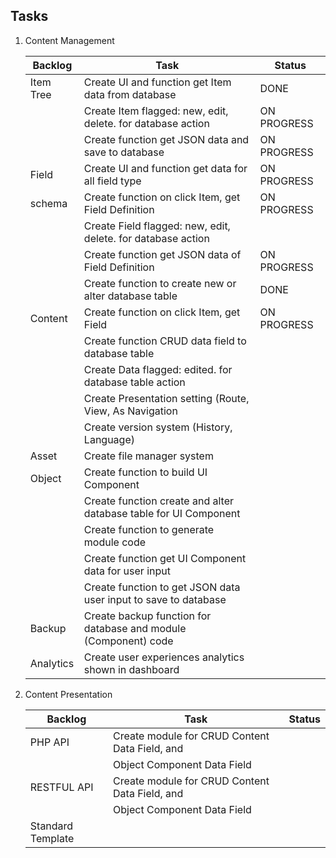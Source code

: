 ##  Tasks

1.  Content Management

    |   Backlog             |   Task                                                                |   Status      |
    |-----------------------|-----------------------------------------------------------------------|---------------|
    |   Item Tree           |   Create UI and function get Item data from database                  |   DONE        |
    |                       |   Create Item flagged: new, edit, delete. for database action         |   ON PROGRESS |
    |                       |   Create function get JSON data and save to database                  |   ON PROGRESS |
    |   Field               |   Create UI and function get data for all field type                  |   ON PROGRESS |
    |   schema              |   Create function on click Item, get Field Definition                 |   ON PROGRESS |
    |                       |   Create Field flagged: new, edit, delete. for database action        |               |
    |                       |   Create function get JSON data of Field Definition                   |   ON PROGRESS |
    |                       |   Create function to create new or alter database table               |   DONE        |
    |   Content             |   Create function on click Item, get Field                            |   ON PROGRESS |
    |                       |   Create function CRUD data field to database table                   |               |
    |                       |   Create Data flagged: edited. for database table action              |               |
    |                       |   Create Presentation setting (Route, View, As Navigation             |               |
    |                       |   Create version system (History, Language)                           |               |
    |   Asset               |   Create file manager system                                          |               |
    |   Object              |   Create function to build UI Component                               |               |
    |                       |   Create function create and alter database table for UI Component    |               |
    |                       |   Create function to generate module code                             |               |
    |                       |   Create function get UI Component data for user input                |               |
    |                       |   Create function to get JSON data user input to save to database     |               |
    |   Backup              |   Create backup function for database and module (Component) code     |               |
    |   Analytics           |   Create user experiences analytics shown in dashboard                |               |

2.  Content Presentation

    |   Backlog             |   Task                                                                |   Status      |
    |-----------------------|-----------------------------------------------------------------------|-----------    |
    |   PHP API             |   Create module for CRUD Content Data Field, and                      |               |
    |                       |   Object Component Data Field                                         |               |
    |   RESTFUL API         |   Create module for CRUD Content Data Field, and                      |               |
    |                       |   Object Component Data Field                                         |               |
    |   Standard Template   |                                                                       |               |